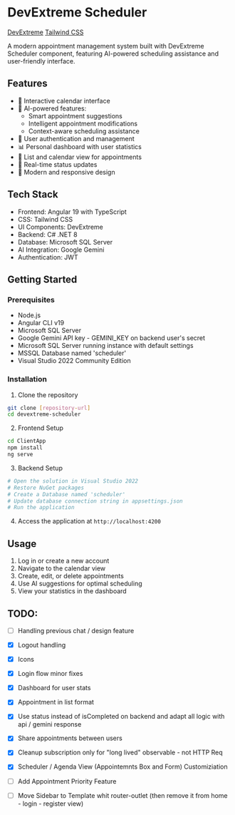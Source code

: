 # DevExtreme Scheduler

[DevExtreme](https://js.devexpress.com/Angular/)
[Tailwind CSS](https://tailwindcss.com/)

A modern appointment management system built with DevExtreme Scheduler component, featuring AI-powered scheduling assistance and user-friendly interface.

## Features

- 📅 Interactive calendar interface
- 🤖 AI-powered features:
  - Smart appointment suggestions
  - Intelligent appointment modifications
  - Context-aware scheduling assistance
- 👥 User authentication and management
- 📊 Personal dashboard with user statistics
- 📝 List and calendar view for appointments
- 🔄 Real-time status updates
- 🎨 Modern and responsive design

## Tech Stack

- Frontend: Angular 19 with TypeScript
- CSS: Tailwind CSS
- UI Components: DevExtreme
- Backend: C# .NET 8
- Database: Microsoft SQL Server
- AI Integration: Google Gemini
- Authentication: JWT

## Getting Started

### Prerequisites

- Node.js
- Angular CLI v19
- Microsoft SQL Server
- Google Gemini API key - GEMINI_KEY on backend user's secret
- Microsoft SQL Server running instance with default settings
- MSSQL Database named 'scheduler'
- Visual Studio 2022 Community Edition

### Installation

1. Clone the repository
```bash
git clone [repository-url]
cd devextreme-scheduler
```

2. Frontend Setup
```bash
cd ClientApp
npm install
ng serve
```

3. Backend Setup
```bash
# Open the solution in Visual Studio 2022
# Restore NuGet packages
# Create a Database named 'scheduler'
# Update database connection string in appsettings.json
# Run the application
```

4. Access the application at `http://localhost:4200`

## Usage

1. Log in or create a new account
2. Navigate to the calendar view
3. Create, edit, or delete appointments
4. Use AI suggestions for optimal scheduling
5. View your statistics in the dashboard

## TODO: 

- [ ] Handling previous chat / design feature 
- [x] Logout handling
- [x] Icons
- [x] Login flow minor fixes
- [x] Dashboard for user stats
- [x] Appointment in list format
- [x] Use status instead of isCompleted on backend and adapt all logic with api / gemini response
- [x] Share appointments between users
- [x] Cleanup subscription only for "long lived" observable - not HTTP Req
- [x] Scheduler / Agenda View (Appointemnts Box and Form) Customiziation
- [ ] Add Appointment Priority Feature
- [ ] Move Sidebar to Template whit router-outlet (then remove it from home - login - register view)




